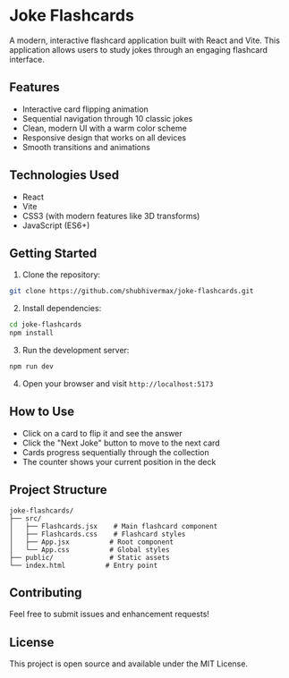 # Joke Flashcards

A modern, interactive flashcard application built with React and Vite. This application allows users to study jokes through an engaging flashcard interface.

## Features

- Interactive card flipping animation
- Sequential navigation through 10 classic jokes
- Clean, modern UI with a warm color scheme
- Responsive design that works on all devices
- Smooth transitions and animations

## Technologies Used

- React
- Vite
- CSS3 (with modern features like 3D transforms)
- JavaScript (ES6+)

## Getting Started

1. Clone the repository:
```bash
git clone https://github.com/shubhivermax/joke-flashcards.git
```

2. Install dependencies:
```bash
cd joke-flashcards
npm install
```

3. Run the development server:
```bash
npm run dev
```

4. Open your browser and visit `http://localhost:5173`

## How to Use

- Click on a card to flip it and see the answer
- Click the "Next Joke" button to move to the next card
- Cards progress sequentially through the collection
- The counter shows your current position in the deck

## Project Structure

```
joke-flashcards/
├── src/
│   ├── Flashcards.jsx    # Main flashcard component
│   ├── Flashcards.css    # Flashcard styles
│   ├── App.jsx          # Root component
│   └── App.css          # Global styles
├── public/              # Static assets
└── index.html          # Entry point
```

## Contributing

Feel free to submit issues and enhancement requests!

## License

This project is open source and available under the MIT License.
